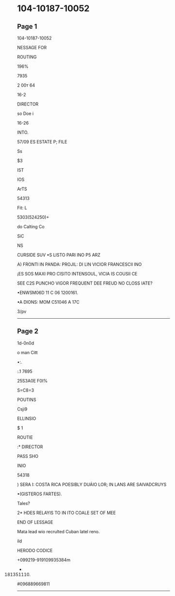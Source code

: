 # 104-10187-10052

## Page 1

104-10187-10052

NESSAGE FOR

ROUTING

196%

7935

2 00т 64

16-2

DIRECTOR

so Doe i

16-26

INTO.

57/09 ES ESTATE P; FILE

Ss

$3

IST

IOS

ArTS

54313

Fit: L

5303(524250)+

do Calting Co

SiC

NS

CURSIDE SUV •S LISTO PARI INO P5 ARZ

A) FRONTI IN PANDA: PROJIL: DI LIN VICIOR FRANCESCII INO

¡ES SOS MAXI PRO CISITO INTENSOUL, VICIA IS COUSII CE

SEE C2S PUNCHO VIGOR FREQUENT DEE FREUD NO CLOSS IATE?

•ENWSM06D 11 C 06 1200161.

•A DIONS: MOM C51046 A 17C

3/pv

---

## Page 2

1d-0n0d

o man Citt

•:.

:.1 7695

25S3A0E F0I%

S=C8=3

POUTINS

Csji9

ELLINSIO

$ 1

ROUTIE

:* DIRECTOR

PASS SHO

INIO

54318

) SERA I: COSTA RICA POESIBLY DUÁIO LOR; IN LANS ARE SAIVADCRUYS

•(GISTEROS FARTES).

Tales?

2* HDES RELAYIS TO IN ITO COALE SET OF MEE

END OF LESSAGE

Mata lead wio recrulted Cuban latel reno.

ild

HERODO CODICE

+099219-919109935384m

* 181351110.

#096889669811

---

